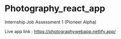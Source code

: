 # Photography_react_app
Internship Job Assessment 1 (Pioneer Alpha)

Live app link : https://photographywebapp.netlify.app/

